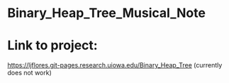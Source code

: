 # Binary_Heap_Tree_Musical_Note
# Link to project: 
https://ljflores.git-pages.research.uiowa.edu/Binary_Heap_Tree (currently does not work)
